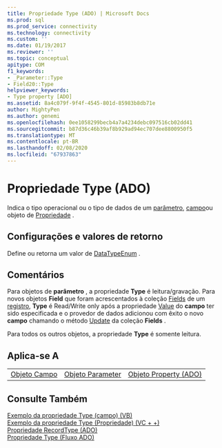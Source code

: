 ```yaml
---
title: Propriedade Type (ADO) | Microsoft Docs
ms.prod: sql
ms.prod_service: connectivity
ms.technology: connectivity
ms.custom: ''
ms.date: 01/19/2017
ms.reviewer: ''
ms.topic: conceptual
apitype: COM
f1_keywords:
- _Parameter::Type
- Field20::Type
helpviewer_keywords:
- Type property [ADO]
ms.assetid: 8a4c079f-9f4f-4545-801d-85983b8db71e
author: MightyPen
ms.author: genemi
ms.openlocfilehash: 0ee1058299becb4a7a4234debc097516cb02dd41
ms.sourcegitcommit: b87d36c46b39af8b929ad94ec707dee8800950f5
ms.translationtype: MT
ms.contentlocale: pt-BR
ms.lasthandoff: 02/08/2020
ms.locfileid: "67937863"
---
```

# <a name="type-property-ado"></a>Propriedade Type (ADO)
Indica o tipo operacional ou o tipo de dados de um [parâmetro](../../../ado/reference/ado-api/parameter-object.md), [campo](../../../ado/reference/ado-api/field-object.md)ou objeto de [Propriedade](../../../ado/reference/ado-api/property-object-ado.md) .  
  
## <a name="settings-and-return-values"></a>Configurações e valores de retorno  
 Define ou retorna um valor de [DataTypeEnum](../../../ado/reference/ado-api/datatypeenum.md) .  
  
## <a name="remarks"></a>Comentários  
 Para objetos de **parâmetro** , a propriedade **Type** é leitura/gravação. Para novos objetos **Field** que foram acrescentados à coleção [Fields](../../../ado/reference/ado-api/fields-collection-ado.md) de um [registro](../../../ado/reference/ado-api/record-object-ado.md), **Type** é Read/Write only após a propriedade [Value](../../../ado/reference/ado-api/value-property-ado.md) do **campo** ter sido especificada e o provedor de dados adicionou com êxito o novo **campo** chamando o método [Update](../../../ado/reference/ado-api/update-method.md) da coleção **Fields** .  
  
 Para todos os outros objetos, a propriedade **Type** é somente leitura.  
  
## <a name="applies-to"></a>Aplica-se A  
  
||||  
|-|-|-|  
|[Objeto Campo](../../../ado/reference/ado-api/field-object.md)|[Objeto Parameter](../../../ado/reference/ado-api/parameter-object.md)|[Objeto Property (ADO)](../../../ado/reference/ado-api/property-object-ado.md)|  
  
## <a name="see-also"></a>Consulte Também  
 [Exemplo da propriedade Type (campo) (VB)](../../../ado/reference/ado-api/type-property-example-field-vb.md)   
 [Exemplo da propriedade Type (Propriedade) (VC + +)](../../../ado/reference/ado-api/type-property-example-property-vc.md)   
 [Propriedade RecordType (ADO)](../../../ado/reference/ado-api/recordtype-property-ado.md)   
 [Propriedade Type (Fluxo ADO)](../../../ado/reference/ado-api/type-property-ado-stream.md)

